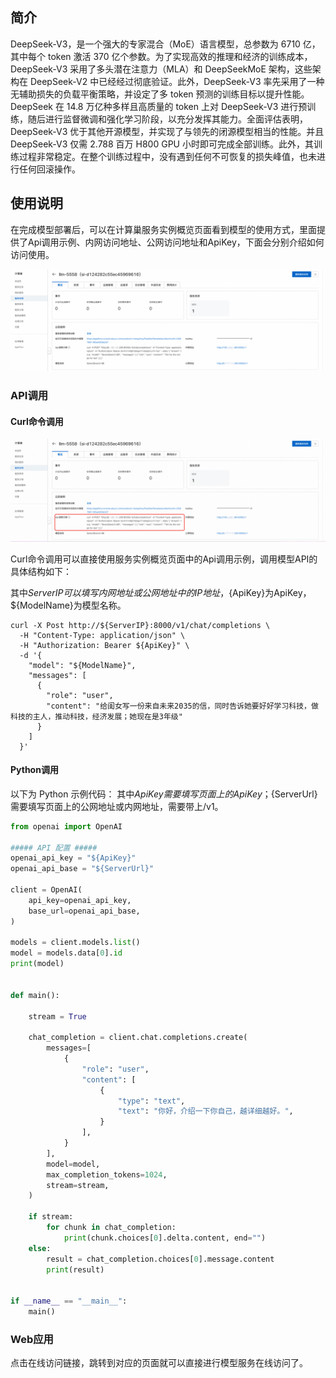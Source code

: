 ## 简介
DeepSeek-V3，是一个强大的专家混合（MoE）语言模型，总参数为 6710 亿，其中每个 token 激活 370 亿个参数。为了实现高效的推理和经济的训练成本，DeepSeek-V3 采用了多头潜在注意力（MLA）和 DeepSeekMoE 架构，这些架构在 DeepSeek-V2 中已经经过彻底验证。此外，DeepSeek-V3 率先采用了一种无辅助损失的负载平衡策略，并设定了多 token 预测的训练目标以提升性能。DeepSeek 在 14.8 万亿种多样且高质量的 token 上对 DeepSeek-V3 进行预训练，随后进行监督微调和强化学习阶段，以充分发挥其能力。全面评估表明，DeepSeek-V3 优于其他开源模型，并实现了与领先的闭源模型相当的性能。并且 DeepSeek-V3 仅需 2.788 百万 H800 GPU 小时即可完成全部训练。此外，其训练过程非常稳定。在整个训练过程中，没有遇到任何不可恢复的损失峰值，也未进行任何回滚操作。

## 使用说明
在完成模型部署后，可以在计算巢服务实例概览页面看到模型的使用方式，里面提供了Api调用示例、内网访问地址、公网访问地址和ApiKey，下面会分别介绍如何访问使用。

![img-llm-use-desc.png](../image-cn/img-llm-use-desc.png)

### API调用
#### Curl命令调用

![img.png](../image-cn/img-api-call.png)

Curl命令调用可以直接使用服务实例概览页面中的Api调用示例，调用模型API的具体结构如下：

其中${ServerIP}可以填写内网地址或公网地址中的IP地址，${ApiKey}为ApiKey，${ModelName}为模型名称。
```shell
curl -X Post http://${ServerIP}:8000/v1/chat/completions \
  -H "Content-Type: application/json" \
  -H "Authorization: Bearer ${ApiKey}" \
  -d '{
    "model": "${ModelName}",
    "messages": [
      {
        "role": "user",
        "content": "给闺女写一份来自未来2035的信，同时告诉她要好好学习科技，做科技的主人，推动科技，经济发展；她现在是3年级"
      }
    ]
  }'
```

#### Python调用
以下为 Python 示例代码： 其中${ApiKey}需要填写页面上的ApiKey；${ServerUrl}需要填写页面上的公网地址或内网地址，需要带上/v1。
```python
from openai import OpenAI

##### API 配置 #####
openai_api_key = "${ApiKey}"
openai_api_base = "${ServerUrl}"

client = OpenAI(
    api_key=openai_api_key,
    base_url=openai_api_base,
)

models = client.models.list()
model = models.data[0].id
print(model)


def main():

    stream = True

    chat_completion = client.chat.completions.create(
        messages=[
            {
                "role": "user",
                "content": [
                    {
                        "type": "text",
                        "text": "你好，介绍一下你自己，越详细越好。",
                    }
                ],
            }
        ],
        model=model,
        max_completion_tokens=1024,
        stream=stream,
    )

    if stream:
        for chunk in chat_completion:
            print(chunk.choices[0].delta.content, end="")
    else:
        result = chat_completion.choices[0].message.content
        print(result)


if __name__ == "__main__":
    main()
```

### Web应用
点击在线访问链接，跳转到对应的页面就可以直接进行模型服务在线访问了。


